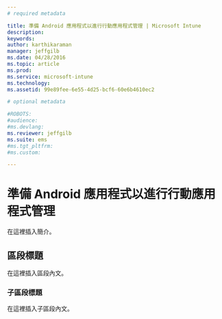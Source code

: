```yaml
---
# required metadata

title: 準備 Android 應用程式以進行行動應用程式管理 | Microsoft Intune
description:
keywords:
author: karthikaraman
manager: jeffgilb
ms.date: 04/28/2016
ms.topic: article
ms.prod:
ms.service: microsoft-intune
ms.technology:
ms.assetid: 99e89fee-6e55-4d25-bcf6-60e6b4610ec2

# optional metadata

#ROBOTS:
#audience:
#ms.devlang:
ms.reviewer: jeffgilb
ms.suite: ems
#ms.tgt_pltfrm:
#ms.custom:

---
```


# 準備 Android 應用程式以進行行動應用程式管理
在這裡插入簡介。

## 區段標題
在這裡插入區段內文。

### 子區段標題
在這裡插入子區段內文。



<!--HONumber=May16_HO2-->


